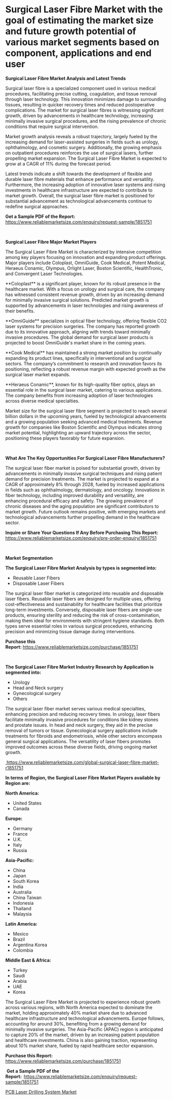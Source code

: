 <p><h1>Surgical Laser Fibre Market with the goal of estimating the market size and future growth potential of various market segments based on component, applications and end user</h1></p><p><strong>Surgical Laser Fibre Market Analysis and Latest Trends</strong></p>
<p><p>Surgical laser fibre is a specialized component used in various medical procedures, facilitating precise cutting, coagulation, and tissue removal through laser technology. This innovation minimizes damage to surrounding tissues, resulting in quicker recovery times and reduced postoperative complications. The market for surgical laser fibres is witnessing significant growth, driven by advancements in healthcare technology, increasing minimally invasive surgical procedures, and the rising prevalence of chronic conditions that require surgical intervention.</p><p>Market growth analysis reveals a robust trajectory, largely fueled by the increasing demand for laser-assisted surgeries in fields such as urology, ophthalmology, and cosmetic surgery. Additionally, the growing emphasis on outpatient procedures reinforces the use of surgical lasers, further propelling market expansion. The Surgical Laser Fibre Market is expected to grow at a CAGR of 11% during the forecast period. </p><p>Latest trends indicate a shift towards the development of flexible and durable laser fibre materials that enhance performance and versatility. Furthermore, the increasing adoption of innovative laser systems and rising investments in healthcare infrastructure are expected to contribute to market growth. Overall, the surgical laser fibre market is positioned for substantial advancement as technological advancements continue to redefine surgical approaches.</p></p>
<p><strong>Get a Sample PDF of the Report:&nbsp;</strong> <a href="https://www.reliablemarketsize.com/enquiry/request-sample/1851751?utm_campaign=3197&utm_medium=2&utm_source=Github&utm_content=ia&utm_term=26032025&utm_id=surgical-laser-fibre">https://www.reliablemarketsize.com/enquiry/request-sample/1851751</a></p>
<p>&nbsp;</p>
<p><strong>Surgical Laser Fibre Major Market Players</strong></p>
<p><p>The Surgical Laser Fibre Market is characterized by intensive competition among key players focusing on innovation and expanding product offerings. Major players include Coloplast, OmniGuide, Cook Medical, Potent Medical, Heraeus Conamic, Olympus, Orlight Laser, Boston Scientific, HealthTronic, and Convergent Laser Technologies.</p><p>**Coloplast** is a significant player, known for its robust presence in the healthcare market. With a focus on urology and surgical care, the company has witnessed consistent revenue growth, driven by an increasing demand for minimally invasive surgical solutions. Predicted market growth is supported by advancements in laser technologies and rising awareness of their benefits.</p><p>**OmniGuide** specializes in optical fiber technology, offering flexible CO2 laser systems for precision surgeries. The company has reported growth due to its innovative approach, aligning with trends toward minimally invasive procedures. The global demand for surgical laser products is projected to boost OmniGuide's market share in the coming years.</p><p>**Cook Medical** has maintained a strong market position by continually expanding its product lines, specifically in interventional and surgical sectors. The company’s commitment to research and innovation favors its positioning, reflecting a robust revenue margin with expected growth as the surgical laser market expands.</p><p>**Heraeus Conamic**, known for its high-quality fiber optics, plays an essential role in the surgical laser market, catering to various applications. The company benefits from increasing adoption of laser technologies across diverse medical specialties.</p><p>Market size for the surgical laser fibre segment is projected to reach several billion dollars in the upcoming years, fueled by technological advancements and a growing population seeking advanced medical treatments. Revenue growth for companies like Boston Scientific and Olympus indicates strong market potential, highlighting an upward trajectory across the sector, positioning these players favorably for future expansion.</p></p>
<p>&nbsp;</p>
<p><strong>What Are The Key Opportunities For Surgical Laser Fibre Manufacturers?</strong></p>
<p><p>The surgical laser fiber market is poised for substantial growth, driven by advancements in minimally invasive surgical techniques and rising patient demand for precision treatments. The market is projected to expand at a CAGR of approximately 8% through 2028, fueled by increased applications in fields such as ophthalmology, dermatology, and oncology. Innovations in fiber technology, including improved durability and versatility, are enhancing procedural efficacy and safety. The growing prevalence of chronic diseases and the aging population are significant contributors to market growth. Future outlook remains positive, with emerging markets and technological advancements further propelling demand in the healthcare sector.</p></p>
<p><strong>Inquire or Share Your Questions If Any Before Purchasing This Report:</strong> <a href="https://www.reliablemarketsize.com/enquiry/pre-order-enquiry/1851751?utm_campaign=3197&utm_medium=2&utm_source=Github&utm_content=ia&utm_term=26032025&utm_id=surgical-laser-fibre">https://www.reliablemarketsize.com/enquiry/pre-order-enquiry/1851751</a></p>
<p>&nbsp;</p>
<p><strong>Market Segmentation</strong></p>
<p><strong>The Surgical Laser Fibre Market Analysis by types is segmented into:</strong></p>
<p><ul><li>Reusable Laser Fibers</li><li>Disposable Laser Fibers</li></ul></p>
<p><p>The surgical laser fiber market is categorized into reusable and disposable laser fibers. Reusable laser fibers are designed for multiple uses, offering cost-effectiveness and sustainability for healthcare facilities that prioritize long-term investments. Conversely, disposable laser fibers are single-use products, ensuring sterility and reducing the risk of cross-contamination, making them ideal for environments with stringent hygiene standards. Both types serve essential roles in various surgical procedures, enhancing precision and minimizing tissue damage during interventions.</p></p>
<p><strong>Purchase this Report:&nbsp;</strong><a href="https://www.reliablemarketsize.com/purchase/1851751?utm_campaign=3197&utm_medium=2&utm_source=Github&utm_content=ia&utm_term=26032025&utm_id=surgical-laser-fibre">https://www.reliablemarketsize.com/purchase/1851751</a></p>
<p>&nbsp;</p>
<p><strong>The Surgical Laser Fibre Market Industry Research by Application is segmented into:</strong></p>
<p><ul><li>Urology</li><li>Head and Neck surgery</li><li>Gynecological surgery</li><li>Others</li></ul></p>
<p><p>The surgical laser fiber market serves various medical specialties, enhancing precision and reducing recovery times. In urology, laser fibers facilitate minimally invasive procedures for conditions like kidney stones and prostate issues. In head and neck surgery, they aid in the precise removal of tumors or tissue. Gynecological surgery applications include treatments for fibroids and endometriosis, while other sectors encompass general surgical applications. The versatility of laser fibers promotes improved outcomes across these diverse fields, driving ongoing market growth.</p></p>
<p><a href="https://www.reliablemarketsize.com/global-surgical-laser-fibre-market-r1851751?utm_campaign=3197&utm_medium=2&utm_source=Github&utm_content=ia&utm_term=26032025&utm_id=surgical-laser-fibre">&nbsp;https://www.reliablemarketsize.com/global-surgical-laser-fibre-market-r1851751</a></p>
<p><strong>In terms of Region, the Surgical Laser Fibre Market Players available by Region are:</strong></p>
<p>
    <p> <strong> North America: </strong>
        <ul>
            <li>United States</li>
            <li>Canada</li>
        </ul>
        </p> 
    <p> <strong> Europe: </strong>
        <ul>
            <li>Germany</li>
            <li>France</li>
            <li>U.K.</li>
            <li>Italy</li>
            <li>Russia</li>
        </ul>
        </p> 
    <p> <strong> Asia-Pacific: </strong>
        <ul>
            <li>China</li>
            <li>Japan</li>
            <li>South Korea</li>
            <li>India</li>
            <li>Australia</li>
            <li>China Taiwan</li>
            <li>Indonesia</li>
            <li>Thailand</li>
            <li>Malaysia</li>
        </ul>
        </p> 
    <p> <strong> Latin America: </strong>
        <ul>
            <li>Mexico</li>
            <li>Brazil</li>
            <li>Argentina Korea</li>
            <li>Colombia</li>
        </ul>
        </p> 
    <p> <strong> Middle East & Africa: </strong>
        <ul>
            <li>Turkey</li>
            <li>Saudi</li>
            <li>Arabia</li>
            <li>UAE</li>
            <li>Korea</li>
        </ul>
    </p>
    </p>
<p><p>The Surgical Laser Fibre Market is projected to experience robust growth across various regions, with North America expected to dominate the market, holding approximately 40% market share due to advanced healthcare infrastructure and technological advancements. Europe follows, accounting for around 30%, benefiting from a growing demand for minimally invasive surgeries. The Asia-Pacific (APAC) region is anticipated to capture 20% of the market, driven by an increasing patient population and healthcare investments. China is also gaining traction, representing about 10% market share, fueled by rapid healthcare sector expansion.</p></p>
<p><strong>Purchase this Report: </strong><a href="https://www.reliablemarketsize.com/purchase/1851751?utm_campaign=3197&utm_medium=2&utm_source=Github&utm_content=ia&utm_term=26032025&utm_id=surgical-laser-fibre">https://www.reliablemarketsize.com/purchase/1851751</a></p>
<p>&nbsp;<strong>Get a Sample PDF of the Report:&nbsp;&nbsp;</strong><a href="https://www.reliablemarketsize.com/enquiry/request-sample/1851751?utm_campaign=3197&utm_medium=2&utm_source=Github&utm_content=ia&utm_term=26032025&utm_id=surgical-laser-fibre">https://www.reliablemarketsize.com/enquiry/request-sample/1851751</a></p>
<p><strong></strong></p>
<p><p><a href="https://github.com/shadnfamoza/Market-Research-Report-List-1/blob/main/pcb-laser-drilling-system-market.md?utm_campaign=3197&utm_medium=2&utm_source=Github&utm_content=ia&utm_term=26032025&utm_id=surgical-laser-fibre">PCB Laser Drilling System Market</a></p></p>